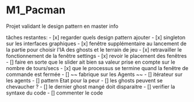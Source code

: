 # M1_Pacman
Projet validant le design pattern en master info

tâches restantes:
    - [x] regarder quels design pattern ajouter
    - [x] singleton sur les interfaces graphiques
    - [x] fenêtre supplémentaire au lancement de la partie pour choisir l'IA des ghosts et le terrain de jeu
    - [x] retravailler le fonctionnement de la fenêtre settings
    - [x] revoir le placement des fenêtres
    - [] faire en sorte que le slider ait bien sa valeur prise en compte sur le nombre de tours/secs
    - [x] que le processus se termine quand la fenêtre de commande est fermée
    - [] ~~ fabrique sur les Agents ~~
    - [] itérateur sur les agents
    - [] pattern Etat pour la peur
    - [] les ghosts peuvent se chevaucher ?
    - [] le dernier ghost mangé doit disparaitre
    - [] verifier la syntaxe du code
    - [] commenter le code